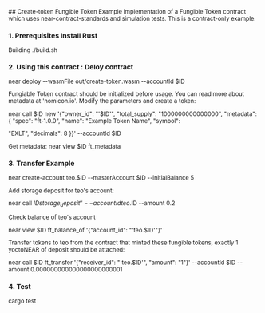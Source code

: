 <sub>
## Create-token
  Fungible Token 
  Example implementation of a Fungible Token contract which uses near-contract-standards and simulation tests. This is a contract-only example.

### 1. Prerequisites Install Rust

Building ./build.sh

### 2. Using this contract : Deloy contract
  
near deploy --wasmFile out/create-token.wasm --accountId $ID

Fungiable Token contract should be initialized before usage. You can read more about metadata at 'nomicon.io'. Modify the parameters and create a token:
  
near call $ID new '{"owner_id": "'$ID'", "total_supply": "1000000000000000", "metadata": { "spec": "ft-1.0.0", "name": "Example Token Name", "symbol":
  
  "EXLT", "decimals": 8 }}' --accountId $ID


Get metadata: near view $ID ft_metadata

### 3. Transfer Example
  
near create-account teo.$ID --masterAccount $ID --initialBalance 5

Add storage deposit for teo's account:
  
near call $ID storage_deposit '' --accountId teo.$ID --amount 0.2
  
Check balance of teo's account
  
near view $ID ft_balance_of '{"account_id": "'teo.$ID'"}'

Transfer tokens to teo from the contract that minted these fungible tokens, exactly 1 yoctoNEAR of deposit should be attached:

near call $ID ft_transfer '{"receiver_id": "'teo.$ID'", "amount": "1"}' --accountId $ID --amount 0.000000000000000000000001

### 4. Test
  
cargo test
  
</sub>

